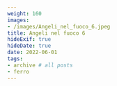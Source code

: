 ```yaml
---
weight: 160
images:
- /images/Angeli_nel_fuoco_6.jpeg
title: Angeli nel fuoco 6
hideExif: true
hideDate: true
date: 2022-06-01
tags:
- archive # all posts
- ferro
---
```

